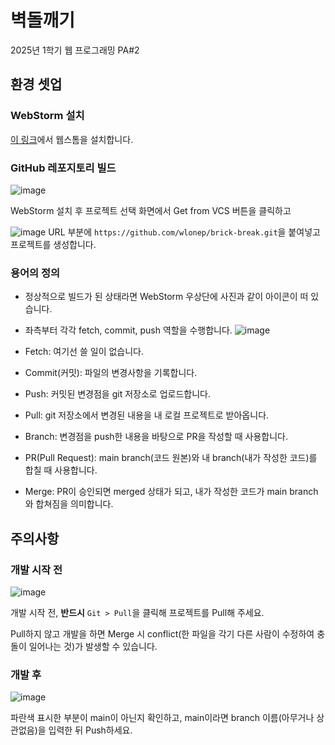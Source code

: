 # 벽돌깨기
2025년 1학기 웹 프로그래밍 PA#2

## 환경 셋업
### WebStorm 설치
[이 링크](https://www.jetbrains.com/ko-kr/webstorm/)에서 웹스톰을 설치합니다.


### GitHub 레포지토리 빌드
![image](https://github.com/user-attachments/assets/e990a0ff-db62-44b4-b851-3e1651328375)

WebStorm 설치 후 프로젝트 선택 화면에서 Get from VCS 버튼을 클릭하고

![image](https://github.com/user-attachments/assets/955396ce-5a43-47ba-8d87-eb42cdd48ca0)
URL 부분에 `https://github.com/wlonep/brick-break.git`을 붙여넣고 프로젝트를 생성합니다.


### 용어의 정의
- 정상적으로 빌드가 된 상태라면 WebStorm 우상단에 사진과 같이 아이콘이 떠 있습니다.
- 좌측부터 각각 fetch, commit, push 역할을 수행합니다.
![image](https://github.com/user-attachments/assets/7f825393-71be-475a-971f-c180559ce8fc)

- Fetch: 여기선 쓸 일이 없습니다.
- Commit(커밋): 파일의 변경사항을 기록합니다.
- Push: 커밋된 변경점을 git 저장소로 업로드합니다.
- Pull: git 저장소에서 변경된 내용을 내 로컬 프로젝트로 받아옵니다.
- Branch: 변경점을 push한 내용을 바탕으로 PR을 작성할 때 사용합니다.
- PR(Pull Request): main branch(코드 원본)와 내 branch(내가 작성한 코드)를 합칠 때 사용합니다.
- Merge: PR이 승인되면 merged 상태가 되고, 내가 작성한 코드가 main branch와 합쳐짐을 의미합니다.

## 주의사항

### 개발 시작 전
![image](https://github.com/user-attachments/assets/232d488c-20cb-4c5c-951c-f4de0622eb5e)

개발 시작 전, **반드시** `Git > Pull`을 클릭해 프로젝트를 Pull해 주세요.

Pull하지 않고 개발을 하면 Merge 시 conflict(한 파일을 각기 다른 사람이 수정하여 충돌이 일어나는 것)가 발생할 수 있습니다.

### 개발 후
![image](https://github.com/user-attachments/assets/7bc06bee-7915-4e70-95ab-269487e21eb3)

파란색 표시한 부분이 main이 아닌지 확인하고, main이라면 branch 이름(아무거나 상관없음)을 입력한 뒤 Push하세요.
